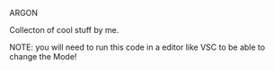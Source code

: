 ARGON

Collecton of cool stuff by me.

NOTE: you will need to run this code in a editor like VSC to be able to change the Mode!
